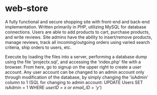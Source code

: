 # web-store
A fully functional and secure shopping site with front-end and back-end implementation. Written primarily in PHP, utilizing MySQL for database connections. Users are able to add products to cart, purchase products, and write reviews. Site admins have the ability to insert/remove products, manage reviews, track all incoming/outgoing orders using varied search criteria, ship orders to users, etc.

Execute by loading the files into a server, performing a database dump using the file 'projectx.sql', and accessing the 'index.php' file with a browser. From here, go to signup on the upper right to create a user account. Any user account can be changed to an admin account only through modification of the database, by simply changing the 'isAdmin' column to 1 (SQL for changing to admin account: UPDATE Users SET isAdmin = 1 WHERE *userID = x or email_ID = 'y'*)
